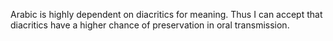 Arabic is highly dependent on diacritics for meaning.
Thus I can accept that diacritics have a higher chance of preservation in oral transmission.
